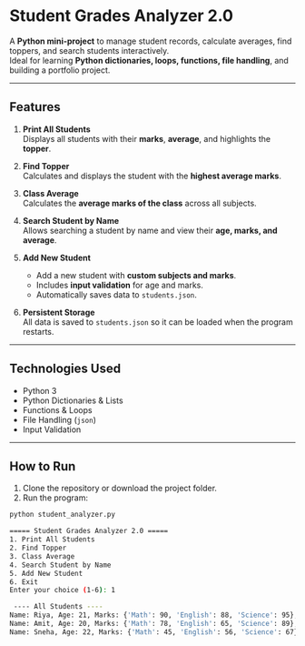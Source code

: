 # Student Grades Analyzer 2.0

A **Python mini-project** to manage student records, calculate averages, find toppers, and search students interactively.  
Ideal for learning **Python dictionaries, loops, functions, file handling**, and building a portfolio project.

---

## Features

1. **Print All Students**  
   Displays all students with their **marks**, **average**, and highlights the **topper**.  

2. **Find Topper**  
   Calculates and displays the student with the **highest average marks**.  

3. **Class Average**  
   Calculates the **average marks of the class** across all subjects.  

4. **Search Student by Name**  
   Allows searching a student by name and view their **age, marks, and average**.  

5. **Add New Student**  
   - Add a new student with **custom subjects and marks**.  
   - Includes **input validation** for age and marks.  
   - Automatically saves data to `students.json`.  

6. **Persistent Storage**  
   All data is saved to `students.json` so it can be loaded when the program restarts.

---

## Technologies Used

- Python 3  
- Python Dictionaries & Lists  
- Functions & Loops  
- File Handling (`json`)  
- Input Validation  

---

## How to Run

1. Clone the repository or download the project folder.  
2. Run the program:

```bash
python student_analyzer.py

===== Student Grades Analyzer 2.0 =====
1. Print All Students
2. Find Topper
3. Class Average
4. Search Student by Name
5. Add New Student
6. Exit
Enter your choice (1-6): 1

 ---- All Students ----
Name: Riya, Age: 21, Marks: {'Math': 90, 'English': 88, 'Science': 95}, Average: 91.00 ⭐ Topper
Name: Amit, Age: 20, Marks: {'Math': 78, 'English': 65, 'Science': 89}, Average: 77.33
Name: Sneha, Age: 22, Marks: {'Math': 45, 'English': 56, 'Science': 67}, Average: 56.00
